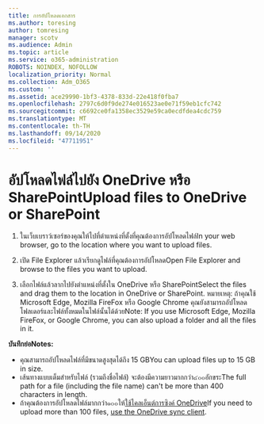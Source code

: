 ```yaml
---
title: การอัปโหลดเอกสาร
ms.author: toresing
author: tomresing
manager: scotv
ms.audience: Admin
ms.topic: article
ms.service: o365-administration
ROBOTS: NOINDEX, NOFOLLOW
localization_priority: Normal
ms.collection: Adm_O365
ms.custom: ''
ms.assetid: ace29990-1bf3-4378-833d-22e418f0fba7
ms.openlocfilehash: 2797c6d0f9de274e016523ae0e71f59eb1cfc742
ms.sourcegitcommit: c6692ce0fa1358ec3529e59ca0ecdfdea4cdc759
ms.translationtype: MT
ms.contentlocale: th-TH
ms.lasthandoff: 09/14/2020
ms.locfileid: "47711951"
---
```

# <a name="upload-files-to-onedrive-or-sharepoint"></a><span data-ttu-id="3c54c-102">อัปโหลดไฟล์ไปยัง OneDrive หรือ SharePoint</span><span class="sxs-lookup"><span data-stu-id="3c54c-102">Upload files to OneDrive or SharePoint</span></span>

1. <span data-ttu-id="3c54c-103">ในเว็บเบราว์เซอร์ของคุณให้ไปที่ตำแหน่งที่ตั้งที่คุณต้องการอัปโหลดไฟล์</span><span class="sxs-lookup"><span data-stu-id="3c54c-103">In your web browser, go to the location where you want to upload files.</span></span>
    
2. <span data-ttu-id="3c54c-104">เปิด File Explorer แล้วเรียกดูไฟล์ที่คุณต้องการอัปโหลด</span><span class="sxs-lookup"><span data-stu-id="3c54c-104">Open File Explorer and browse to the files you want to upload.</span></span>
    
3. <span data-ttu-id="3c54c-105">เลือกไฟล์แล้วลากไปยังตำแหน่งที่ตั้งใน OneDrive หรือ SharePoint</span><span class="sxs-lookup"><span data-stu-id="3c54c-105">Select the files and drag them to the location in OneDrive or SharePoint.</span></span> <span data-ttu-id="3c54c-106">หมายเหตุ: ถ้าคุณใช้ Microsoft Edge, Mozilla FireFox หรือ Google Chrome คุณยังสามารถอัปโหลดโฟลเดอร์และไฟล์ทั้งหมดในไฟล์นั้นได้ด้วย</span><span class="sxs-lookup"><span data-stu-id="3c54c-106">Note: If you use Microsoft Edge, Mozilla FireFox, or Google Chrome, you can also upload a folder and all the files in it.</span></span>
    
<span data-ttu-id="3c54c-107">**บันทึกย่อ**</span><span class="sxs-lookup"><span data-stu-id="3c54c-107">**Notes:**</span></span>

- <span data-ttu-id="3c54c-108">คุณสามารถอัปโหลดไฟล์ที่มีขนาดสูงสุดได้ถึง 15 GB</span><span class="sxs-lookup"><span data-stu-id="3c54c-108">You can upload files up to 15 GB in size.</span></span> 
- <span data-ttu-id="3c54c-109">เส้นทางแบบเต็มสำหรับไฟล์ (รวมถึงชื่อไฟล์) จะต้องมีความยาวมากกว่า๔๐๐อักขระ</span><span class="sxs-lookup"><span data-stu-id="3c54c-109">The full path for a file (including the file name) can't be more than 400 characters in length.</span></span> 
- <span data-ttu-id="3c54c-110">ถ้าคุณต้องการอัปโหลดไฟล์มากกว่า๑๐๐ให้[ใช้ไคลเอ็นต์การซิงค์ OneDrive](https://go.microsoft.com/fwlink/?linkid=866427)</span><span class="sxs-lookup"><span data-stu-id="3c54c-110">If you need to upload more than 100 files, [use the OneDrive sync client](https://go.microsoft.com/fwlink/?linkid=866427).</span></span> 
  

